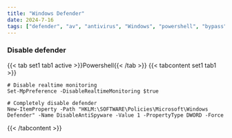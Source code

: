 ```yaml
---
title: "Windows Defender"
date: 2024-7-16
tags: ["defender", "av", "antivirus", "Windows", "powershell", "bypass"]
---
```


### Disable defender

{{< tab set1 tab1 active >}}Powershell{{< /tab >}}
{{< tabcontent set1 tab1 >}}

```console
# Disable realtime monitoring
Set-MpPreference -DisableRealtimeMonitoring $true
```

```console
# Completely disable defender
New-ItemProperty -Path "HKLM:\SOFTWARE\Policies\Microsoft\Windows Defender" -Name DisableAntiSpyware -Value 1 -PropertyType DWORD -Force
```

{{< /tabcontent >}}
